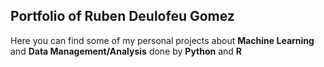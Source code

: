 ## Portfolio of Ruben Deulofeu Gomez 

Here you can find some of my personal projects about **Machine Learning** and **Data Management/Analysis** done by **Python** and **R**
